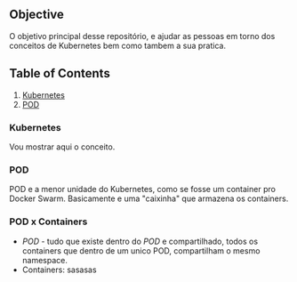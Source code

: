 ## Objective
O objetivo principal desse repositório, e ajudar as pessoas em torno dos conceitos de Kubernetes bem como tambem a sua pratica.

## Table of Contents
1. [Kubernetes](#Kubernetes)
2. [POD](#POD)

### Kubernetes
Vou mostrar aqui o conceito.

### POD
POD e a menor unidade do Kubernetes, como se fosse um container pro Docker Swarm. Basicamente e uma "caixinha" que armazena os containers.

### POD x Containers
- *POD* - tudo que existe dentro do *POD* e compartilhado, todos os containers que dentro de um unico POD, compartilham o mesmo namespace.
- Containers: sasasas
